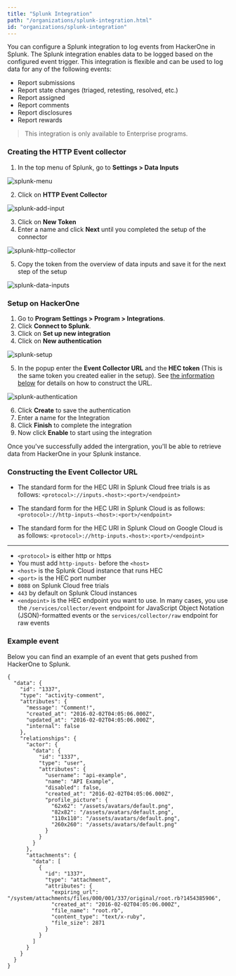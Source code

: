 ```yaml
---
title: "Splunk Integration"
path: "/organizations/splunk-integration.html"
id: "organizations/splunk-integration"
---
```


You can configure a Splunk integration to log events from HackerOne in Splunk. The Splunk integration enables data to be logged based on the configured event trigger. This integration is flexible and can be used to log data for any of the following events:
- Report submissions
- Report state changes (triaged, retesting, resolved, etc.)
- Report assigned
- Report comments
- Report disclosures
- Report rewards

> This integration is only available to Enterprise programs.


### Creating the HTTP Event collector
1. In the top menu of Splunk, go to **Settings > Data Inputs**

![splunk-menu](./images/splunk-menu.png)

2. Click on **HTTP Event Collector**

![splunk-add-input](./images/splunk-add-input.png)

3. Click on **New Token**
4. Enter a name and click **Next** until you completed the setup of the connector

![splunk-http-collector](./images/splunk-http-collector.png)

5. Copy the token from the overview of data inputs and save it for the next step of the setup

![splunk-data-inputs](./images/splunk-data-inputs.png)

### Setup on HackerOne

1. Go to **Program Settings > Program > Integrations**.
2. Click **Connect to Splunk**.
3. Click on **Set up new integration**
4. Click on **New authentication**

![splunk-setup](./images/splunk-setup.png)

5. In the popup enter the **Event Collector URL** and the **HEC token** (This is the same token you created ealier in the setup). See [the information below](#constructing-the-even-collector-url) for details on how to construct the URL.

![splunk-authentication](./images/splunk-authentication.png)

6. Click **Create** to save the authentication
7. Enter a name for the Integration
8. Click **Finish** to complete the integration
9. Now click **Enable** to start using the integration

Once you've successfully added the intergration, you'll be able to retrieve data from HackerOne in your Splunk instance.

### Constructing the Event Collector URL

- The standard form for the HEC URI in Splunk Cloud free trials is as follows:
`<protocol>://inputs.<host>:<port>/<endpoint>`

- The standard form for the HEC URI in Splunk Cloud is as follows:
`<protocol>://http-inputs-<host>:<port>/<endpoint>`

- The standard form for the HEC URI in Splunk Cloud on Google Cloud is as follows:
`<protocol>://http-inputs.<host>:<port>/<endpoint>`

----

- `<protocol>` is either http or https
- You must add `http-inputs-` before the `<host>`
- `<host>` is the Splunk Cloud instance that runs HEC
- `<port>` is the HEC port number
- `8088` on Splunk Cloud free trials
- `443` by default on Splunk Cloud instances
- `<endpoint>` is the HEC endpoint you want to use. In many cases, you use the `/services/collector/event` endpoint for JavaScript Object Notation (JSON)-formatted events or the `services/collector/raw` endpoint for raw events

### Example event
Below you can find an example of an event that gets pushed from HackerOne to Splunk.

```
{
  "data": {
    "id": "1337",
    "type": "activity-comment",
    "attributes": {
      "message": "Comment!",
      "created_at": "2016-02-02T04:05:06.000Z",
      "updated_at": "2016-02-02T04:05:06.000Z",
      "internal": false
    },
    "relationships": {
      "actor": {
        "data": {
          "id": "1337",
          "type": "user",
          "attributes": {
            "username": "api-example",
            "name": "API Example",
            "disabled": false,
            "created_at": "2016-02-02T04:05:06.000Z",
            "profile_picture": {
              "62x62": "/assets/avatars/default.png",
              "82x82": "/assets/avatars/default.png",
              "110x110": "/assets/avatars/default.png",
              "260x260": "/assets/avatars/default.png"
            }
          }
        }
      },
      "attachments": {
        "data": [
          {
            "id": "1337",
            "type": "attachment",
            "attributes": {
              "expiring_url": "/system/attachments/files/000/001/337/original/root.rb?1454385906",
              "created_at": "2016-02-02T04:05:06.000Z",
              "file_name": "root.rb",
              "content_type": "text/x-ruby",
              "file_size": 2871
            }
          }
        ]
      }
    }
  }
}
```
